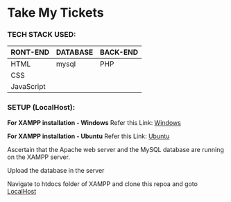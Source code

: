 # Take My Tickets

### TECH STACK USED:

| **RONT-END** | **DATABASE** | **BACK-END** |
|-----------|----------|----------|
| HTML | mysql | PHP |
| CSS | | |
| JavaScript | | |

### SETUP (LocalHost):

**For XAMPP installation - Windows**
Refer this Link: [Windows](https://www.geeksforgeeks.org/how-to-install-xampp-on-windows/)

**For XAMPP installation - Ubuntu**
Refer this Link: [Ubuntu](https://vitux.com/ubuntu-xampp/)

Ascertain that the Apache web server and the MySQL database are running on the XAMPP server.

Upload the database in the server

Navigate to htdocs folder of XAMPP and clone this repoa and goto [LocalHost](http://localhost/TMT_Admin) 
